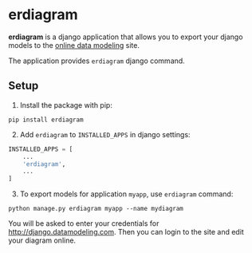 # erdiagram

**erdiagram** is a django application that allows you to export your django models
to the [online data modeling](django.datamodeling.com) site.

The application provides `erdiagram` django command.

## Setup

1. Install the package with pip:

```
pip install erdiagram
```

2. Add `erdiagram` to `INSTALLED_APPS` in django settings:

```python
INSTALLED_APPS = [
    ...
    'erdiagram',
    ...
]
```

3. To export models for application `myapp`, use `erdiagram` command:

```
python manage.py erdiagram myapp --name mydiagram
```

You will be asked to enter your credentials for http://django.datamodeling.com. Then you can login to the site and edit your diagram online. 
